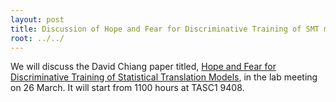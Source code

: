 ```yaml
---
layout: post
title: Discussion of Hope and Fear for Discriminative Training of SMT models
root: ../../
---
```


We will discuss the David Chiang paper titled, <a href="http://www.isi.edu/~chiang/papers/chiang-jmlr12-corrected.pdf">Hope and Fear for Discriminative Training of Statistical Translation Models</a>, in the lab meeting on 26 March. It will start from 1100 hours at TASC1 9408.


